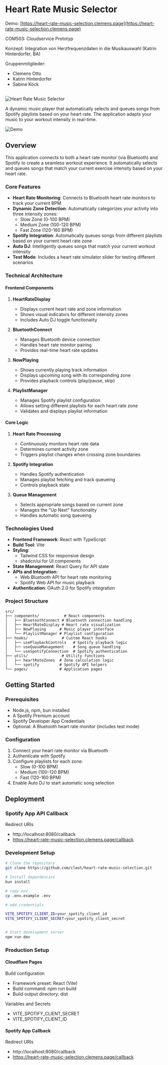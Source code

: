 # Heart Rate Music Selector

Demo: [https://heart-rate-music-selection.clemens.page](https://heart-rate-music-selection.clemens.page)

COM503: Cloudservice Prototyp

Konzept: Integration von Herzfrequenzdaten in die Musikauswahl (Katrin Hinterdorfer, BA)

Gruppenmitglieder:

- Clemens Otto
- Katrin Hinterdorfer
- Sabine Köck


## 


![Heart Rate Music Selector](preview.png)

A dynamic music player that automatically selects and queues songs from Spotify playlists based on your heart rate. The application adapts your music to your workout intensity in real-time.

![Demo](demo.png)

## Overview

This application connects to both a heart rate monitor (via Bluetooth) and Spotify to create a seamless workout experience. It automatically selects and queues songs that match your current exercise intensity based on your heart rate.

### Core Features

- **Heart Rate Monitoring**: Connects to Bluetooth heart rate monitors to track your current BPM
- **Dynamic Zone Detection**: Automatically categorizes your activity into three intensity zones:
  - Slow Zone (0-100 BPM)
  - Medium Zone (100-120 BPM)
  - Fast Zone (120-160 BPM)
- **Spotify Integration**: Automatically queues songs from different playlists based on your current heart rate zone
- **Auto DJ**: Intelligently queues songs that match your current workout intensity
- **Test Mode**: Includes a heart rate simulator slider for testing different scenarios

### Technical Architecture

#### Frontend Components

1. **HeartRateDisplay**
   - Displays current heart rate and zone information
   - Shows visual indicators for different intensity zones
   - Includes Auto DJ toggle functionality

2. **BluetoothConnect**
   - Manages Bluetooth device connection
   - Handles heart rate monitor pairing
   - Provides real-time heart rate updates

3. **NowPlaying**
   - Shows currently playing track information
   - Displays upcoming song with its corresponding zone
   - Provides playback controls (play/pause, skip)

4. **PlaylistManager**
   - Manages Spotify playlist configuration
   - Allows setting different playlists for each heart rate zone
   - Validates and displays playlist information

#### Core Logic

1. **Heart Rate Processing**
   - Continuously monitors heart rate data
   - Determines current activity zone
   - Triggers playlist changes when crossing zone boundaries

2. **Spotify Integration**
   - Handles Spotify authentication
   - Manages playlist fetching and track queueing
   - Controls playback state

3. **Queue Management**
   - Selects appropriate songs based on current zone
   - Manages the "Up Next" functionality
   - Handles automatic song queueing

### Technologies Used

- **Frontend Framework**: React with TypeScript
- **Build Tool**: Vite
- **Styling**: 
  - Tailwind CSS for responsive design
  - shadcn/ui for UI components
- **State Management**: React Query for API state
- **APIs and Integration**:
  - Web Bluetooth API for heart rate monitoring
  - Spotify Web API for music playback
- **Authentication**: OAuth 2.0 for Spotify integration

### Project Structure

```
src/
├── components/           # React components
│   ├── BluetoothConnect # Bluetooth connection handling
│   ├── HeartRateDisplay # Heart rate visualization
│   ├── NowPlaying      # Music player interface
│   └── PlaylistManager # Playlist configuration
├── hooks/               # Custom React hooks
│   ├── usePlaybackControls   # Spotify playback logic
│   ├── useQueueManagement    # Song queue handling
│   └── useSpotifyConnection  # Spotify authentication
├── utils/               # Utility functions
│   ├── heartRateZones  # Zone calculation logic
│   └── spotify         # Spotify API helpers
└── pages/              # Application pages
```

## Getting Started

### Prerequisites

- Node.js, npm, bun installed
- A Spotify Premium account
- Spotify Developer App Credentials
- Optional: A Bluetooth heart rate monitor (includes test mode)

### Configuration

1. Connect your heart rate monitor via Bluetooth
2. Authenticate with Spotify
3. Configure playlists for each zone:
   - Slow (0-100 BPM)
   - Medium (100-120 BPM)
   - Fast (120-160 BPM)
4. Enable Auto DJ to start automatic song selection

## Deployment

### Spotify App API Callback

Redirect URIs

- http://localhost:8080/callback
- https://heart-rate-music-selection.clemens.page/callback

### Development Setup

```sh
# Clone the repository
git clone https://github.com/cleot/heart-rate-music-selection.git

# Install dependencies
bun install

# copy env
cp .env.example .env

# add credentials

VITE_SPOTIFY_CLIENT_ID=your_spotify_client_id
VITE_SPOTIFY_CLIENT_SECRET=your_spotify_client_secret


# Start development server
npm run dev
```


### Production Setup


#### Cloudflare Pages

Build configuration

- Framework preset: React (Vite)
- Build command: npm run build
- Build output directory: dist

Variables and Secrets

- VITE_SPOTIFY_CLIENT_SECRET
- VITE_SPOTIFY_CLIENT_ID


#### Spotify App Callback

Redirect URIs

- http://localhost:8080/callback
- https://heart-rate-music-selection.clemens.page/callback
